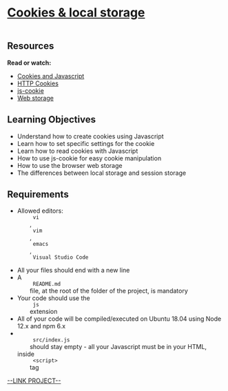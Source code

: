 # [Cookies & local storage](https://intranet.hbtn.io/projects/627)

<html>
<div class="panel panel-default" id="project-description">
 <div class="panel-body">
  <p>
   <img alt="" loading="lazy" src="https://s3.eu-west-3.amazonaws.com/hbtn.intranet/uploads/medias/2020/1/ea21e0798eebbfd929b4.jpeg?X-Amz-Algorithm=AWS4-HMAC-SHA256&amp;X-Amz-Credential=AKIA4MYA5JM5DUTZGMZG%2F20230126%2Feu-west-3%2Fs3%2Faws4_request&amp;X-Amz-Date=20230126T123323Z&amp;X-Amz-Expires=86400&amp;X-Amz-SignedHeaders=host&amp;X-Amz-Signature=fac92a8299ee51234ddf8a53deb5ef523752693951bd6e7725d145d0f6282972" style=""/>
  </p>
  <h2>
   Resources
  </h2>
  <p>
   <strong>
    Read or watch:
   </strong>
  </p>
  <ul>
   <li>
    <a href="https://www.w3schools.com/js/js_cookies.asp" target="_blank" title="Cookies and Javascript">
     Cookies and Javascript
    </a>
   </li>
   <li>
    <a href="https://developer.mozilla.org/en-US/docs/Web/HTTP/Cookies" target="_blank" title="HTTP Cookies">
     HTTP Cookies
    </a>
   </li>
   <li>
    <a href="https://github.com/js-cookie/js-cookie" target="_blank" title="js-cookie">
     js-cookie
    </a>
   </li>
   <li>
    <a href="https://www.w3schools.com/html/html5_webstorage.asp" target="_blank" title="Web storage">
     Web storage
    </a>
   </li>
  </ul>
  <h2>
   Learning Objectives
  </h2>
  <ul>
   <li>
    Understand how to create cookies using Javascript
   </li>
   <li>
    Learn how to set specific settings for the cookie
   </li>
   <li>
    Learn how to read cookies with Javascript
   </li>
   <li>
    How to use js-cookie for easy cookie manipulation
   </li>
   <li>
    How to use the browser web storage
   </li>
   <li>
    The differences between local storage and session storage
   </li>
  </ul>
  <h2>
   Requirements
  </h2>
  <ul>
   <li>
    Allowed editors:
    <code>
     vi
    </code>
    ,
    <code>
     vim
    </code>
    ,
    <code>
     emacs
    </code>
    ,
    <code>
     Visual Studio Code
    </code>
   </li>
   <li>
    All your files should end with a new line
   </li>
   <li>
    A
    <code>
     README.md
    </code>
    file, at the root of the folder of the project, is mandatory
   </li>
   <li>
    Your code should use the
    <code>
     js
    </code>
    extension
   </li>
   <li>
    All of your code will be compiled/executed on Ubuntu 18.04 using Node 12.x and npm 6.x
   </li>
   <li>
    <code>
     src/index.js
    </code>
    should stay empty - all your Javascript must be in your HTML, inside
    <code>
     &lt;script&gt;
    </code>
    tag
   </li>
  </ul>
 </div>
</div>

[--LINK PROJECT--](https://intranet.hbtn.io/projects/627)
</html>